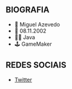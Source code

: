 ## BIOGRAFIA
- 💜 Miguel Azevedo
- 🎂 08.11.2002
- 👨‍💻 Java
- 🕹️ GameMaker
## REDES SOCIAIS
- [Twitter](https://twitter.com/ImMigsss)


